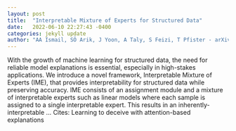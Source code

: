 ```yaml
---
layout: post
title:  "Interpretable Mixture of Experts for Structured Data"
date:   2022-06-10 22:27:43 -0400
categories: jekyll update
author: "AA Ismail, SÖ Arik, J Yoon, A Taly, S Feizi, T Pfister - arXiv preprint arXiv:2206.02107, 2022"
---
```

With the growth of machine learning for structured data, the need for reliable model explanations is essential, especially in high-stakes applications. We introduce a novel framework, Interpretable Mixture of Experts (IME), that provides interpretability for structured data while preserving accuracy. IME consists of an assignment module and a mixture of interpretable experts such as linear models where each sample is assigned to a single interpretable expert. This results in an inherently-interpretable …
Cites: ‪Learning to deceive with attention-based explanations‬  